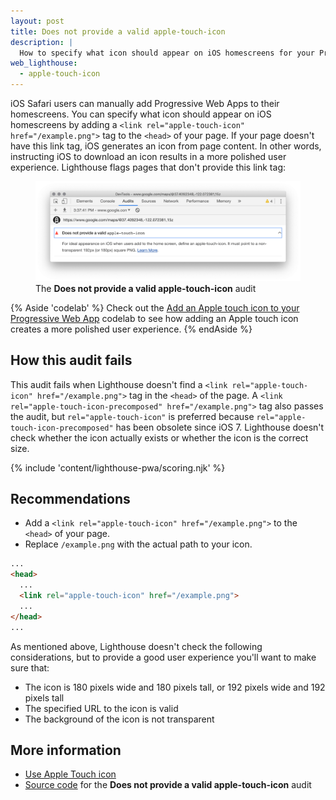 ```yaml
---
layout: post
title: Does not provide a valid apple-touch-icon
description: |
  How to specify what icon should appear on iOS homescreens for your Progressive Web App.
web_lighthouse:
  - apple-touch-icon
---
```


iOS Safari users can manually add Progressive Web Apps to their homescreens.
You can specify what icon should appear on iOS homescreens by adding a 
`<link rel="apple-touch-icon" href="/example.png">` tag to the `<head>` of your
page. If your page doesn't have this link tag, iOS generates an icon from page content.
In other words, instructing iOS to download an icon results in a more polished user experience.
Lighthouse flags pages that don't provide this link tag:

<figure class="w-figure">
  <img class="w-screenshot w-screenshot--filled" src="apple-touch-icon.png" 
       alt="Does not provide a valid apple-touch-icon">
  <figcaption class="w-figcaption">
    The <b>Does not provide a valid apple-touch-icon</b> audit
  </figcaption>
</figure>

{% Aside 'codelab' %}
  Check out the [Add an Apple touch icon to your Progressive Web App](/codelab-apple-touch-icon)
  codelab to see how adding an Apple touch icon creates a more polished user experience.
{% endAside %}

## How this audit fails

This audit fails when Lighthouse doesn't find a `<link rel="apple-touch-icon" href="/example.png">` 
tag in the `<head>` of the page. A `<link rel="apple-touch-icon-precomposed" href="/example.png">` 
tag also passes the audit, but `rel="apple-touch-icon"` is preferred because
`rel="apple-touch-icon-precomposed"` has been obsolete since iOS 7. Lighthouse doesn't check whether 
the icon actually exists or whether the icon is the correct size.

{% include 'content/lighthouse-pwa/scoring.njk' %}

## Recommendations

- Add a `<link rel="apple-touch-icon" href="/example.png">` to the `<head>` of your page.
- Replace `/example.png` with the actual path to your icon.

```html
...
<head>
  ...
  <link rel="apple-touch-icon" href="/example.png">
  ...
</head>
...
```

As mentioned above, Lighthouse doesn't check the following considerations, but to provide a
good user experience you'll want to make sure that:

- The icon is 180 pixels wide and 180 pixels tall, or 192 pixels wide and 192 pixels tall
- The specified URL to the icon is valid
- The background of the icon is not transparent


## More information

- <a href="https://webhint.io/docs/user-guide/hints/hint-apple-touch-icons/" rel="noreferrer">Use Apple Touch icon</a>
- [Source code](https://github.com/GoogleChrome/lighthouse/blob/master/lighthouse-core/audits/apple-touch-icon.js) for
  the **Does not provide a valid apple-touch-icon** audit

[a2hs]: https://support.apple.com/guide/shortcuts/run-shortcuts-from-the-ios-home-screen-apd735880972/ios#apd175362e63